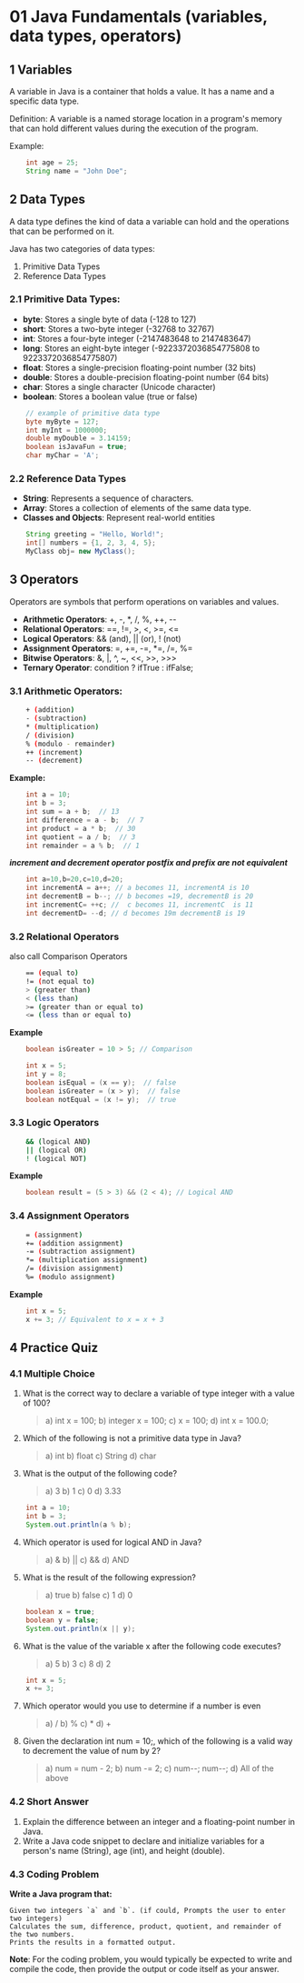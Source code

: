 # 01 Java Fundamentals (variables, data types, operators)

## 1 Variables

A variable in Java is a container that holds a value. It has a name and a specific data type.

Definition: A variable is a named storage location in a program's memory that can hold different values during the execution of the program.

Example:

```java
    int age = 25;
    String name = "John Doe";
```

## 2 Data Types

A data type defines the kind of data a variable can hold and the operations that can be performed on it.

Java has two categories of data types:

1. Primitive Data Types
2. Reference Data Types

### 2.1 Primitive Data Types:

- **byte**: Stores a single byte of data (-128 to 127)
- **short**: Stores a two-byte integer (-32768 to 32767)
- **int**: Stores a four-byte integer (-2147483648 to 2147483647)
- **long**: Stores an eight-byte integer (-9223372036854775808 to 9223372036854775807)
- **float**: Stores a single-precision floating-point number (32 bits)
- **double**: Stores a double-precision floating-point number (64 bits)
- **char**: Stores a single character (Unicode character)
- **boolean**: Stores a boolean value (true or false)

```java
    // example of primitive data type
    byte myByte = 127;
    int myInt = 1000000;
    double myDouble = 3.14159;
    boolean isJavaFun = true;
    char myChar = 'A';
```

### 2.2 Reference Data Types

- **String**: Represents a sequence of characters.
- **Array**: Stores a collection of elements of the same data type.
- **Classes and Objects**: Represent real-world entities

```java
    String greeting = "Hello, World!";
    int[] numbers = {1, 2, 3, 4, 5};
    MyClass obj= new MyClass();
```

## 3 Operators

Operators are symbols that perform operations on variables and values.

- **Arithmetic Operators**: +, -, *, /, %, ++, --
- **Relational Operators**: ==, !=, >, <, >=, <=
- **Logical Operators**: && (and), || (or), ! (not)
- **Assignment Operators**: =, +=, -=, *=, /=, %=
- **Bitwise Operators**: &, |, ^, ~, <<, >>, >>>
- **Ternary Operator**: condition ? ifTrue : ifFalse;


### 3.1 Arithmetic Operators:

```sh
    + (addition)
    - (subtraction)
    * (multiplication)
    / (division)
    % (modulo - remainder)
    ++ (increment)
    -- (decrement)
```

**Example:**

```java
    int a = 10;
    int b = 3;
    int sum = a + b;  // 13
    int difference = a - b;  // 7
    int product = a * b;  // 30
    int quotient = a / b;  // 3
    int remainder = a % b;  // 1
```

***increment and decrement operator postfix and prefix are not equivalent***

```java
    int a=10,b=20,c=10,d=20;
    int incrementA = a++; // a becomes 11, incrementA is 10
    int decrementB = b--; // b becomes =19, decrementB is 20
    int incrementC= ++c; //  c becomes 11, incrementC  is 11
    int decrementD= --d; // d becomes 19m decrementB is 19

```

### 3.2 Relational Operators

also call Comparison Operators

```sh
    == (equal to)
    != (not equal to)
    > (greater than)
    < (less than)
    >= (greater than or equal to)
    <= (less than or equal to)
```

**Example**

```java
    boolean isGreater = 10 > 5; // Comparison
```

```java
    int x = 5;
    int y = 8;
    boolean isEqual = (x == y);  // false
    boolean isGreater = (x > y);  // false
    boolean notEqual = (x != y);  // true

```

### 3.3 Logic Operators

```sh
    && (logical AND)
    || (logical OR)
    ! (logical NOT)
```

**Example**

```java
    boolean result = (5 > 3) && (2 < 4); // Logical AND
```

### 3.4 Assignment Operators

```sh
    = (assignment)
    += (addition assignment)
    -= (subtraction assignment)
    *= (multiplication assignment)
    /= (division assignment)
    %= (modulo assignment)
```

**Example**

```java
    int x = 5;
    x += 3; // Equivalent to x = x + 3
```

## 4 Practice Quiz

### 4.1 Multiple Choice

1. What is the correct way to declare a variable of type integer with a value of 100?
    > a) int x = 100;
    > b) integer x = 100;
    > c) x = 100;
    > d) int x = 100.0;

2. Which of the following is not a primitive data type in Java?
    > a) int
    > b) float
    > c) String
    > d) char

3. What is the output of the following code?
    > a) 3
    > b) 1
    > c) 0
    > d) 3.33

```java
    int a = 10;
    int b = 3;
    System.out.println(a % b);
```
 
4. Which operator is used for logical AND in Java?
    > a) &
    > b) ||
    > c) &&
    > d) AND

5. What is the result of the following expression?
    > a) true
    > b) false
    > c) 1
    > d) 0
    
```java
    boolean x = true;
    boolean y = false;
    System.out.println(x || y);
```

6. What is the value of the variable x after the following code executes?
    > a) 5
    > b) 3
    > c) 8
    > d) 2
    
```Java
    int x = 5;
    x += 3;
```
7. Which operator would you use to determine if a number is even
    > a) /
    > b) %
    > c) *
    > d) +
8. Given the declaration int num = 10;, which of the following is a valid way to decrement the value of num by 2?
    > a) num = num - 2;
    > b) num -= 2;
    > c) num--; num--;
    > d) All of the above

### 4.2 Short Answer

1. Explain the difference between an integer and a floating-point number in Java.
2. Write a Java code snippet to declare and initialize variables for a person's name (String), age (int), and height (double).

### 4.3 Coding Problem

**Write a Java program that:**

    Given two integers `a` and `b`. (if could, Prompts the user to enter two integers)
    Calculates the sum, difference, product, quotient, and remainder of the two numbers.
    Prints the results in a formatted output.
**Note**: For the coding problem, you would typically be expected to write and compile the code, then provide the output or code itself as your answer.